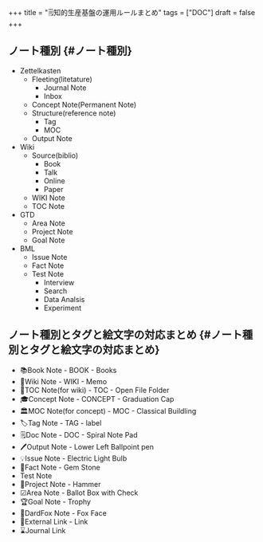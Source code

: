 +++
title = "🗒知的生産基盤の運用ルールまとめ"
tags = ["DOC"]
draft = false
+++

## ノート種別 {#ノート種別}

-   Zettelkasten
    -   Fleeting(litetature)
        -   Journal Note
        -   Inbox
    -   Concept Note(Permanent Note)
    -   Structure(reference note)
        -   Tag
        -   MOC
    -   Output Note
-   Wiki
    -   Source(biblio)
        -   Book
        -   Talk
        -   Online
        -   Paper
    -   WIKI Note
    -   TOC Note
-   GTD
    -   Area Note
    -   Project Note
    -   Goal Note
-   BML
    -   Issue Note
    -   Fact Note
    -   Test Note
        -   Interview
        -   Search
        -   Data Analsis
        -   Experiment


## ノート種別とタグと絵文字の対応まとめ {#ノート種別とタグと絵文字の対応まとめ}

-   📚Book Note - BOOK - Books
-   📝Wiki Note - WIKI - Memo
-   📂TOC Note(for wiki) - TOC - Open File Folder
-   🎓Concept Note - CONCEPT - Graduation Cap
-   🏛MOC Note(for concept) - MOC - Classical Buildling
-   🏷Tag Note - TAG - label
-   🗒Doc Note - DOC - Spiral Note Pad
-   🖊Output Note - Lower Left Ballpoint pen
-   💡Issue Note - Electric Light Bulb
-   💎Fact Note - Gem Stone
-   Test Note
-   🔨Project Note - Hammer
-   ☑Area Note - Ballot Box with Check
-   🏆Goal Note - Trophy
-   🦊DardFox Note - Fox Face
-   🔗External Link - Link
-   ⌛Journal Link
